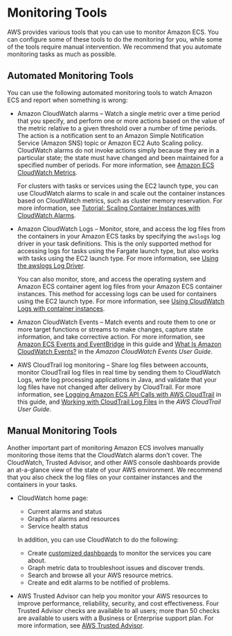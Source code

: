# Monitoring Tools<a name="monitoring-automated-manual"></a>

AWS provides various tools that you can use to monitor Amazon ECS\. You can configure some of these tools to do the monitoring for you, while some of the tools require manual intervention\. We recommend that you automate monitoring tasks as much as possible\.

## Automated Monitoring Tools<a name="monitoring-automated_tools"></a>

You can use the following automated monitoring tools to watch Amazon ECS and report when something is wrong:
+ Amazon CloudWatch alarms – Watch a single metric over a time period that you specify, and perform one or more actions based on the value of the metric relative to a given threshold over a number of time periods\. The action is a notification sent to an Amazon Simple Notification Service \(Amazon SNS\) topic or Amazon EC2 Auto Scaling policy\. CloudWatch alarms do not invoke actions simply because they are in a particular state; the state must have changed and been maintained for a specified number of periods\. For more information, see [Amazon ECS CloudWatch Metrics](cloudwatch-metrics.md)\.

  For clusters with tasks or services using the EC2 launch type, you can use CloudWatch alarms to scale in and scale out the container instances based on CloudWatch metrics, such as cluster memory reservation\. For more information, see [Tutorial: Scaling Container Instances with CloudWatch Alarms](cloudwatch_alarm_autoscaling.md)\.
+ Amazon CloudWatch Logs – Monitor, store, and access the log files from the containers in your Amazon ECS tasks by specifying the `awslogs` log driver in your task definitions\. This is the only supported method for accessing logs for tasks using the Fargate launch type, but also works with tasks using the EC2 launch type\. For more information, see [Using the awslogs Log Driver](using_awslogs.md)\.

  You can also monitor, store, and access the operating system and Amazon ECS container agent log files from your Amazon ECS container instances\. This method for accessing logs can be used for containers using the EC2 launch type\. For more information, see [Using CloudWatch Logs with container instances](using_cloudwatch_logs.md)\. 
+ Amazon CloudWatch Events – Match events and route them to one or more target functions or streams to make changes, capture state information, and take corrective action\. For more information, see [Amazon ECS Events and EventBridge](cloudwatch_event_stream.md) in this guide and [What Is Amazon CloudWatch Events?](https://docs.aws.amazon.com/AmazonCloudWatch/latest/events/WhatIsCloudWatchEvents.html) in the *Amazon CloudWatch Events User Guide*\.
+ AWS CloudTrail log monitoring – Share log files between accounts, monitor CloudTrail log files in real time by sending them to CloudWatch Logs, write log processing applications in Java, and validate that your log files have not changed after delivery by CloudTrail\. For more information, see [Logging Amazon ECS API Calls with AWS CloudTrail](logging-using-cloudtrail.md) in this guide, and [Working with CloudTrail Log Files](https://docs.aws.amazon.com/awscloudtrail/latest/userguide/cloudtrail-working-with-log-files.html) in the *AWS CloudTrail User Guide*\. 

## Manual Monitoring Tools<a name="monitoring-manual-tools"></a>

Another important part of monitoring Amazon ECS involves manually monitoring those items that the CloudWatch alarms don't cover\. The CloudWatch, Trusted Advisor, and other AWS console dashboards provide an at\-a\-glance view of the state of your AWS environment\. We recommend that you also check the log files on your container instances and the containers in your tasks\.
+ CloudWatch home page: 
  + Current alarms and status
  + Graphs of alarms and resources
  + Service health status

  In addition, you can use CloudWatch to do the following: 
  + Create [customized dashboards](https://docs.aws.amazon.com/AmazonCloudWatch/latest/monitoring/CloudWatch_Dashboards.html) to monitor the services you care about\.
  + Graph metric data to troubleshoot issues and discover trends\.
  + Search and browse all your AWS resource metrics\.
  + Create and edit alarms to be notified of problems\.
+ AWS Trusted Advisor can help you monitor your AWS resources to improve performance, reliability, security, and cost effectiveness\. Four Trusted Advisor checks are available to all users; more than 50 checks are available to users with a Business or Enterprise support plan\. For more information, see [AWS Trusted Advisor](https://aws.amazon.com/premiumsupport/trustedadvisor/)\.